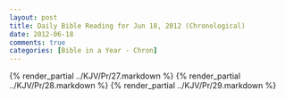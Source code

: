 ```yaml
---
layout: post
title: Daily Bible Reading for Jun 18, 2012 (Chronological)
date: 2012-06-18
comments: true
categories: [Bible in a Year - Chron]
---
```

{% render_partial ../KJV/Pr/27.markdown %}
{% render_partial ../KJV/Pr/28.markdown %}
{% render_partial ../KJV/Pr/29.markdown %}
